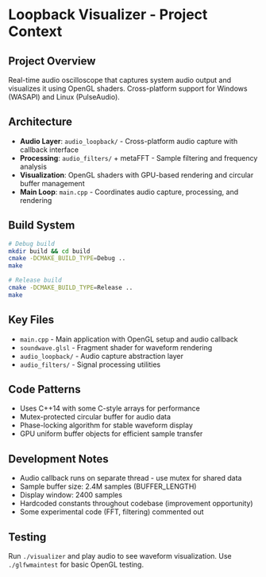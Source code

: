 # Loopback Visualizer - Project Context

## Project Overview
Real-time audio oscilloscope that captures system audio output and visualizes it using OpenGL shaders. Cross-platform support for Windows (WASAPI) and Linux (PulseAudio).

## Architecture
- **Audio Layer**: `audio_loopback/` - Cross-platform audio capture with callback interface
- **Processing**: `audio_filters/` + metaFFT - Sample filtering and frequency analysis  
- **Visualization**: OpenGL shaders with GPU-based rendering and circular buffer management
- **Main Loop**: `main.cpp` - Coordinates audio capture, processing, and rendering

## Build System
```bash
# Debug build
mkdir build && cd build
cmake -DCMAKE_BUILD_TYPE=Debug ..
make

# Release build  
cmake -DCMAKE_BUILD_TYPE=Release ..
make
```

## Key Files
- `main.cpp` - Main application with OpenGL setup and audio callback
- `soundwave.glsl` - Fragment shader for waveform rendering
- `audio_loopback/` - Audio capture abstraction layer
- `audio_filters/` - Signal processing utilities

## Code Patterns
- Uses C++14 with some C-style arrays for performance
- Mutex-protected circular buffer for audio data
- Phase-locking algorithm for stable waveform display
- GPU uniform buffer objects for efficient sample transfer

## Development Notes
- Audio callback runs on separate thread - use mutex for shared data
- Sample buffer size: 2.4M samples (BUFFER_LENGTH)
- Display window: 2400 samples
- Hardcoded constants throughout codebase (improvement opportunity)
- Some experimental code (FFT, filtering) commented out

## Testing
Run `./visualizer` and play audio to see waveform visualization.
Use `./glfwmaintest` for basic OpenGL testing.